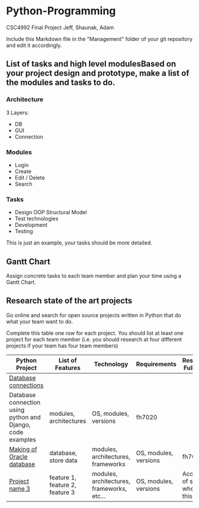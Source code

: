 # Python-Programming
CSC4992 Final Project Jeff, Shaunak, Adam


Include this Markdown file in the "Management" folder of your git repository and edit it accordingly.
## List of tasks and high level modulesBased on your project design and prototype, make a list of the modules and tasks to do.

### Architecture

3 Layers:
*  DB
*  GUI
*  Connection


### Modules

* Login
* Create
* Edit / Delete
* Search

### Tasks

* Design OOP Structural Model
* Test technologies
* Development
* Testing

This is just an example, your tasks should be more detailed.



## Gantt Chart

Assign concrete tasks to each team member and plan your time using a Gantt Chart.

## Research state of the art projects

Go online and search for open source projects written in Python that do what your team want to do.


Complete this table one row for each project. You should list at least one project for each team member (i.e. you should research at four different projects if your team has four team members)



| Python Project        | List of Features                | Technology                                 | Requirements          | Researcher Full Monty                                |
|------------------------------|---------------------------------|--------------------------------------------|-----------------------|--------------------------------------------|
| [Database connections](https://www.oracle.com/webfolder/technetwork/tutorials/obe/db/oow10/python_django/python_django.htm)
 | Database connection using python and Django, code examples| modules, architectures | OS, modules, versions | fh7020|
 [Making of Oracle database](https://docs.oracle.com/cd/F49540_01/DOC/server.815/a67772/create.htm#999557) | database, store data | modules, architectures, frameworks| OS, modules, versions | fh7020|
 | [Project name 3](http://URL) | feature 1, feature 2, feature 3 | modules, architectures, frameworks, etc... | OS, modules, versions | Access ID of student who found this source || [Project name 4](http://URL) | feature 1, feature 2, feature 3 | modules, architectures, frameworks, etc... | OS, modules, versions | Access ID of student who found this source || [Project name 4](http://URL) | feature 1, feature 2, feature 3 | modules, architectures, frameworks, etc... | OS, modules, versions | Access ID of student who found this source || [Project name 4](http://URL) | feature 1, feature 2, feature 3 | modules, architectures, frameworks, etc... | OS, modules, versions | Access ID of student who found this source || [Project name 4](http://URL) | feature 1, feature 2, feature 3 | modules, architectures, frameworks, etc... | OS, modules, versions | Access ID of student who found this source || [Project name 4](http://URL) | feature 1, feature 2, feature 3 | modules, architectures, frameworks, etc... | OS, modules, versions | Access ID of student who found this source |If you have difficulties finding projects similar to your project, search for different projectsbut related (similar games, CRUD projects for different business, data analysis for different data, etc... ). You can also search for projects written in another language that you master.[This website can help you to edit Markdown tables](https://www.tablesgenerator.com/markdown_tables#)
